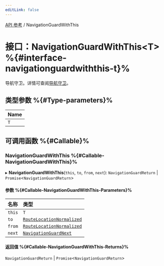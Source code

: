 ```yaml
---
editLink: false
---
```


[API 参考](../index.md) / NavigationGuardWithThis

# 接口：NavigationGuardWithThis\<T\> %{#interface-navigationguardwiththis-t}%

导航守卫。详情可查阅[导航守卫](/zh/guide/advanced/navigation-guards.md)。

## 类型参数 %{#Type-parameters}%

| Name |
| :------ |
| `T` |

## 可调用函数 %{#Callable}%

### NavigationGuardWithThis %{#Callable-NavigationGuardWithThis}%

▸ **NavigationGuardWithThis**(`this`, `to`, `from`, `next`): `NavigationGuardReturn` \| `Promise`\<`NavigationGuardReturn`\>

#### 参数 %{#Callable-NavigationGuardWithThis-Parameters}%

| 名称 | 类型 |
| :------ | :------ |
| `this` | `T` |
| `to` | [`RouteLocationNormalized`](RouteLocationNormalized.md) |
| `from` | [`RouteLocationNormalized`](RouteLocationNormalized.md) |
| `next` | [`NavigationGuardNext`](NavigationGuardNext.md) |

#### 返回值 %{#Callable-NavigationGuardWithThis-Returns}%

`NavigationGuardReturn` \| `Promise`\<`NavigationGuardReturn`\>
